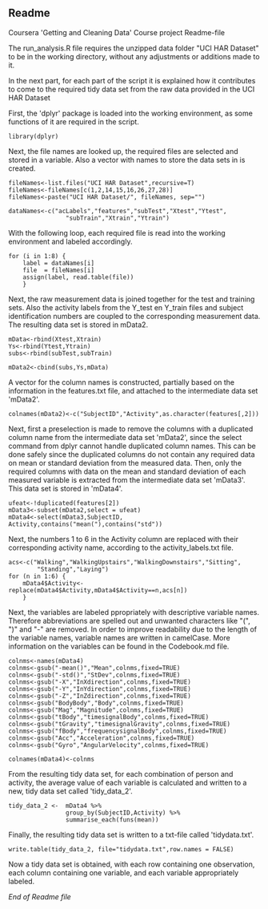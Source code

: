 ## Readme

Coursera 'Getting and Cleaning Data' 
Course project Readme-file

The run_analysis.R file requires the unzipped data folder "UCI HAR Dataset" to be in the working directory, without any adjustments or additions made to it.


In the next part, for each part of the script it is explained how it contributes to come to the required tidy data set from the raw data provided in the UCI HAR Dataset

First, the 'dplyr' package is loaded into the working environment, as some functions of it are required in the script.

    library(dplyr)

Next, the file names are looked up, the required files are selected and stored in a variable. Also a vector with names to store the data sets in is created.

    fileNames<-list.files("UCI HAR Dataset",recursive=T)
    fileNames<-fileNames[c(1,2,14,15,16,26,27,28)]
    fileNames<-paste("UCI HAR Dataset/", fileNames, sep="")

    dataNames<-c("acLabels","features","subTest","Xtest","Ytest",
                    "subTrain","Xtrain","Ytrain")

With the following loop, each required file is read into the working environment and labeled accordingly.

    for (i in 1:8) {
        label = dataNames[i]
        file  = fileNames[i]
        assign(label, read.table(file))
        }

Next, the raw measurement data is joined together for the test and training sets. Also the activity labels from the Y_test en Y_train files and subject identification numbers are coupled to the corresponding measurement data. The resulting data set is stored in mData2.

    mData<-rbind(Xtest,Xtrain)
    Ys<-rbind(Ytest,Ytrain)
    subs<-rbind(subTest,subTrain)

    mData2<-cbind(subs,Ys,mData)

A vector for the column names is constructed, partially based on the information in the features.txt file, and attached to the intermediate data set 'mData2'.

    colnames(mData2)<-c("SubjectID","Activity",as.character(features[,2]))

Next, first a preselection is made to remove the columns with a duplicated column name from the intermediate data set 'mData2', since the select command from dplyr cannot handle duplicated column names. This can be done safely since the duplicated columns do not contain any required data on mean or standard deviation from the measured data.
Then, only the required columns with data on the mean and standard deviation of each measured variable is extracted from the intermediate data set 'mData3'. This data set is stored in 'mData4'.

    ufeat<-!duplicated(features[2])
    mData3<-subset(mData2,select = ufeat)
    mData4<-select(mData3,SubjectID, Activity,contains("mean("),contains("std"))

Next, the numbers 1 to 6 in the Activity column are replaced with their corresponding activity name, according to the activity_labels.txt file.

    acs<-c("Walking","WalkingUpstairs","WalkingDownstairs","Sitting",
            "Standing","Laying")
    for (n in 1:6) {
        mData4$Activity<-replace(mData4$Activity,mData4$Activity==n,acs[n])
        }

Next, the variables are labeled ppropriately with descriptive variable names. Therefore abbreviations are spelled out and unwanted characters like "(", ")" and "-" are removed. In order to improve readability due to the length of the variable names, variable names are written in camelCase. More information on the variables can be found in the Codebook.md file.

    colnms<-names(mData4)
    colnms<-gsub("-mean()","Mean",colnms,fixed=TRUE)
    colnms<-gsub("-std()","StDev",colnms,fixed=TRUE)
    colnms<-gsub("-X","InXdirection",colnms,fixed=TRUE)
    colnms<-gsub("-Y","InYdirection",colnms,fixed=TRUE)
    colnms<-gsub("-Z","InZdirection",colnms,fixed=TRUE)
    colnms<-gsub("BodyBody","Body",colnms,fixed=TRUE)
    colnms<-gsub("Mag","Magnitude",colnms,fixed=TRUE)
    colnms<-gsub("tBody","timesignalBody",colnms,fixed=TRUE)
    colnms<-gsub("tGravity","timesignalGravity",colnms,fixed=TRUE)
    colnms<-gsub("fBody","frequencysignalBody",colnms,fixed=TRUE)
    colnms<-gsub("Acc","Acceleration",colnms,fixed=TRUE)
    colnms<-gsub("Gyro","AngularVelocity",colnms,fixed=TRUE)

    colnames(mData4)<-colnms

From the resulting tidy data set, for each combination of person and activity, the average value of each variable is calculated and written to a new, tidy data set called 'tidy_data_2'.

    tidy_data_2 <-  mData4 %>% 
                    group_by(SubjectID,Activity) %>% 
                    summarise_each(funs(mean))

Finally, the resulting tidy data set is written to a txt-file called 'tidydata.txt'. 

    write.table(tidy_data_2, file="tidydata.txt",row.names = FALSE)

Now a tidy data set is obtained, with each row containing one observation, each column containing one variable, and each variable appropriately labeled.


*End of Readme file*